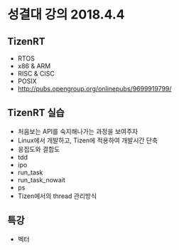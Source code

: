 # 성결대 강의 2018.4.4

## TizenRT

* RTOS
* x86 & ARM
* RISC & CISC
* POSIX
* http://pubs.opengroup.org/onlinepubs/9699919799/

## TizenRT 실습

* 처음보는 API를 숙지해나가는 과정을 보여주자
* Linux에서 개발하고, Tizen에 적용하여 개발시간 단축
* 응집도와 결합도
* tdd
* ipo
* run_task
* run_task_nowait
* ps
* Tizen에서의 thread 관리방식

## 특강

* 벡터

